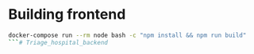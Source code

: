 # Building frontend
```bash
docker-compose run --rm node bash -c "npm install && npm run build"
```#   T r i a g e _ h o s p i t a l _ b a c k e n d  
 